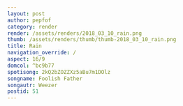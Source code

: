 ```yaml
---
layout: post
author: pepfof
category: render
render: /assets/renders/2018_03_10_rain.png
thumb: /assets/renders/thumb/thumb-2018_03_10_rain.png
title: Rain
navigation_override: /
aspect: 16/9
domcol: ^bc9b77
spotisong: 2kQ2bZOZZXz5aBu7m1DOlz
songname: Foolish Father
songautr: Weezer
postid: 51
---
```


<!--USER BEGIN 1-->

<!--USER END 1-->

<!--more-->
<!--USER BEGIN 2-->

<!--USER END 2-->

